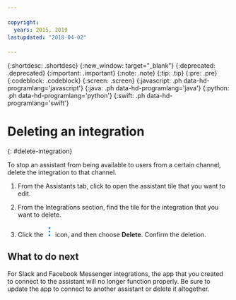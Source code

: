 ```yaml
---

copyright:
  years: 2015, 2019
lastupdated: "2018-04-02"

---
```


{:shortdesc: .shortdesc}
{:new_window: target="_blank"}
{:deprecated: .deprecated}
{:important: .important}
{:note: .note}
{:tip: .tip}
{:pre: .pre}
{:codeblock: .codeblock}
{:screen: .screen}
{:javascript: .ph data-hd-programlang='javascript'}
{:java: .ph data-hd-programlang='java'}
{:python: .ph data-hd-programlang='python'}
{:swift: .ph data-hd-programlang='swift'}

# Deleting an integration
{: #delete-integration}

To stop an assistant from being available to users from a certain channel, delete the integration to that channel.

1.  From the Assistants tab, click to open the assistant tile that you want to edit.

1.  From the Integrations section, find the tile for the integration that you want to delete.

1.  Click the ![open and close list of options](images/kabob-beta.png) icon, and then choose **Delete**. Confirm the deletion.

## What to do next

For Slack and Facebook Messenger integrations, the app that you created to connect to the assistant will no longer function properly. Be sure to update the app to connect to another assistant or delete it altogether.
